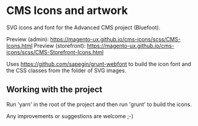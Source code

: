 # CMS Icons and artwork

SVG icons and font for the Advanced CMS project (Bluefoot).

Preview (admin): https://magento-ux.github.io/cms-icons/scss/CMS-Icons.html
Preview (storefront): https://magento-ux.github.io/cms-icons/scss/CMS-Storefront-Icons.html

Uses https://github.com/sapegin/grunt-webfont to build the icon font and the CSS classes from the folder of SVG images.

## Working with the project

Run 'yarn' in the root of the project and then run 'grunt' to build the icons.

Any improvements or suggestions are welcome ;-)
